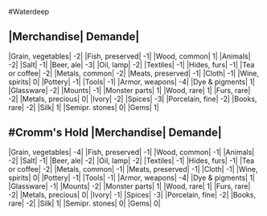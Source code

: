#Waterdeep

|Merchandise|	Demande|
-------------------------
|Grain, vegetables|	-2|
|Fish, preserved|	-1|
|Wood, common|	1|
|Animals|	-2|
|Salt|	-1|
|Beer, ale|	-3|
|Oil, lamp|	-2|
|Textiles|	-1|
|Hides, furs|	-1|
|Tea or coffee|	-2|
|Metals, common|	-2|
|Meats, preserved|	-1|
|Cloth|	-1|
|Wine, spirits|	0|
|Pottery|	-1|
|Tools|	-1|
|Armor, weapons|	-4|
|Dye & pigments|	1|
|Glassware|	-2|
|Mounts|	-1|
|Monster parts|	1|
|Wood, rare|	1|
|Furs, rare|	-2|
|Metals, precious|	0|
|Ivory|	-2|
|Spices|	-3|
|Porcelain, fine|	-2|
|Books, rare|	-2|
|Silk|	1|
|Semipr. stones|	0|
|Gems|	1|

#Cromm's Hold
|Merchandise|	Demande|
------------------------
|Grain, vegetables|	-4|
|Fish, preserved|	-1|
|Wood, common|	-1|
|Animals|	-2|
|Salt|	-1|
|Beer, ale|	-2|
|Oil, lamp|	-2|
|Textiles|	-1|
|Hides, furs|	-1|
|Tea or coffee|	-2|
|Metals, common|	-1|
|Meats, preserved|	-1|
|Cloth|	-1|
|Wine, spirits|	0|
|Pottery|	-1|
|Tools|	-1|
|Armor, weapons|	-4|
|Dye & pigments|	1|
|Glassware|	-1|
|Mounts|	-2|
|Monster parts|	1|
|Wood, rare|	1|
|Furs, rare|	-2|
|Metals, precious|	0|
|Ivory|	-1|
|Spices|	-3|
|Porcelain, fine|	-2|
|Books, rare|	-2|
|Silk|	1|
|Semipr. stones|	0|
|Gems|	0|
